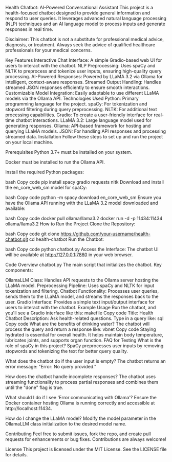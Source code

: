 Health Chatbot: AI-Powered Conversational Assistant
This project is a health-focused chatbot designed to provide general information and respond to user queries. It leverages advanced natural language processing (NLP) techniques and an AI language model to process inputs and generate responses in real time.

Disclaimer: This chatbot is not a substitute for professional medical advice, diagnosis, or treatment. Always seek the advice of qualified healthcare professionals for your medical concerns.

Key Features
Interactive Chat Interface: A simple Gradio-based web UI for users to interact with the chatbot.
NLP Preprocessing: Uses spaCy and NLTK to preprocess and tokenize user inputs, ensuring high-quality query processing.
AI-Powered Responses: Powered by LLaMA 3.2 via Ollama for intelligent, context-aware responses.
Streamed Output Handling: Handles streamed JSON responses efficiently to ensure smooth interactions.
Customizable Model Integration: Easily adaptable to use different LLaMA models via the Ollama API.
Technologies Used
Python: Primary programming language for the project.
spaCy: For tokenization and stopword filtering during query preprocessing.
NLTK: For additional text processing capabilities.
Gradio: To create a user-friendly interface for real-time chatbot interactions.
LLaMA 3.2: Large language model used for generating responses.
Ollama: API-based framework for hosting and querying LLaMA models.
JSON: For handling API responses and processing streamed data.
Installation
Follow these steps to set up and run the project on your local machine.

Prerequisites
Python 3.7+ must be installed on your system.

Docker must be installed to run the Ollama API.

Install the required Python packages:

bash
Copy code
pip install spacy gradio requests nltk
Download and install the en_core_web_sm model for spaCy:

bash
Copy code
python -m spacy download en_core_web_sm
Ensure you have the Ollama API running with the LLaMA 3.2 model downloaded and available:

bash
Copy code
docker pull ollama/llama3.2
docker run -d -p 11434:11434 ollama/llama3.2
How to Run the Project
Clone the Repository:

bash
Copy code
git clone https://github.com/your-username/health-chatbot.git
cd health-chatbot
Run the Chatbot:

bash
Copy code
python chatbot.py
Access the Interface:
The chatbot UI will be available at http://127.0.0.1:7860 in your web browser.

Code Overview
chatbot.py
The main script that initializes the chatbot. Key components:

OllamaLLM Class: Handles API requests to the Ollama server hosting the LLaMA model.
Preprocessing Pipeline: Uses spaCy and NLTK for input tokenization and filtering.
Chatbot Functionality: Processes user queries, sends them to the LLaMA model, and streams the responses back to the user.
Gradio Interface: Provides a simple text input/output interface for users to interact with the chatbot.
Example Usage
Run the chatbot, and you'll see a Gradio interface like this:
makefile
Copy code
Title: Health Chatbot
Description: Ask health-related questions.
Type in a query like:
sql
Copy code
What are the benefits of drinking water?
The chatbot will process the query and return a response like:
vbnet
Copy code
Staying hydrated is essential for overall health. It helps maintain body temperature, lubricates joints, and supports organ function.
FAQ for Testing
What is the role of spaCy in this project?
SpaCy preprocesses user inputs by removing stopwords and tokenizing the text for better query quality.

What does the chatbot do if the user input is empty?
The chatbot returns an error message: "Error: No query provided."

How does the chatbot handle incomplete responses?
The chatbot uses streaming functionality to process partial responses and combines them until the "done" flag is true.

What should I do if I see 'Error communicating with Ollama'?
Ensure the Docker container hosting Ollama is running correctly and accessible at http://localhost:11434.

How do I change the LLaMA model?
Modify the model parameter in the OllamaLLM class initialization to the desired model name.

Contributing
Feel free to submit issues, fork the repo, and create pull requests for enhancements or bug fixes. Contributions are always welcome!

License
This project is licensed under the MIT License. See the LICENSE file for details.

